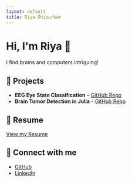 ```yaml
---
layout: default
title: Riya Shipurkar
---
```


# Hi, I'm Riya 👋

I find brains and computers intriguing!

## 🔬 Projects

- **EEG Eye State Classification** – [GitHub Repo](https://github.com/riya-shipurkar/Eye-State-Classification.git)
- **Brain Tumor Detection in Julia** - [GitHub Repo](https://github.com/riya-shipurkar/brain-tumor-detection.git)

## 📄 Resume

[View my Resume](https://drive.google.com/file/d/1EiK1Q9ywIsleHGWF70maRao0kir7SZ5O/view?usp=sharing)

## 🔗 Connect with me

- [GitHub](https://github.com/riya-shipurkar)
- [LinkedIn](https://linkedin.com/in/riya-shipurkar)

